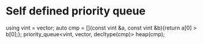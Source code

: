 # Self defined priority queue
using vint = vector<int>;
auto cmp = [](const vint &a, const vint &b){return a[0] > b[0];};
priority_queue<vint, vector<vint>, decltype(cmp)> heap(cmp);
  
